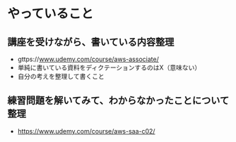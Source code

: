 # やっていること
## 講座を受けながら、書いている内容整理
- gttps://www.udemy.com/course/aws-associate/
- 単純に書いている資料をディクテーションするのはX（意味ない）
- 自分の考えを整理して書くこと

## 練習問題を解いてみて、わからなかったことについて整理
- https://www.udemy.com/course/aws-saa-c02/